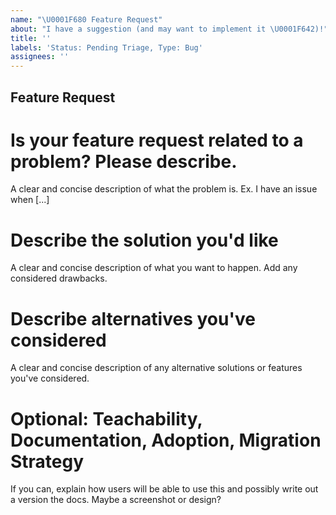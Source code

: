 ```yaml
---
name: "\U0001F680 Feature Request"
about: "I have a suggestion (and may want to implement it \U0001F642)!"
title: ''
labels: 'Status: Pending Triage, Type: Bug'
assignees: ''
---
```


## Feature Request

# Is your feature request related to a problem? Please describe.

A clear and concise description of what the problem is. Ex. I have an issue when [...]

# Describe the solution you'd like

A clear and concise description of what you want to happen. Add any considered drawbacks.

# Describe alternatives you've considered

A clear and concise description of any alternative solutions or features you've considered.

# Optional: Teachability, Documentation, Adoption, Migration Strategy

If you can, explain how users will be able to use this and possibly write out a version the docs.
Maybe a screenshot or design?
